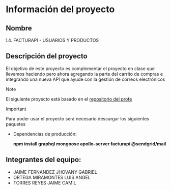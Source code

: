 # Información del proyecto
## Nombre
14. FACTURAPI - USUARIOS Y PRODUCTOS

## Descripción del proyecto
El objetivo de este proyecto es complementar el proyecto en clase que llevamos haciendo pero ahora agregando la parte del carrito de compras e integrando una nueva API que ayude con la gestión de correos electrónicos

> [!NOTE]
> El siguiente proyecto está basado en el [repositorio del profe](https://github.com/iarjonavizcaino/dswu02productsgraphql)

> [!IMPORTANT]
> Para poder usar el proyecto será necesario descargar los siguientes paquetes
> - Dependencias de producción:
>
>   **npm install graphql mongoose apollo-server facturapi @sendgrid/mail**

## Integrantes del equipo:
- JAIME FERNANDEZ JHOVANY GABRIEL
- ORTEGA MIRAMONTES LUIS ANGEL
- TORRES REYES JAIME CAMIL